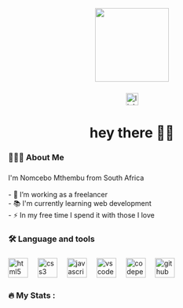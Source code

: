 <div align="center">
  <img height="150" src="https://s3.amazonaws.com/shecodesio-production/uploads/files/000/113/123/original/REA_4760_%281%29.jpg?1706727948"  />
</div>

###

<div align="center">
  <a href="https://www.linkedin.com/in/nomcebo-mthembu-3708b7207/" target="_blank">
    <img src="https://img.shields.io/static/v1?message=LinkedIn&logo=linkedin&label=&color=0077B5&logoColor=white&labelColor=&style=for-the-badge" height="25" alt="linkedin logo"  />
  </a>
</div>

###

<h1 align="center">hey there 👋🏾</h1>

###

<h3 align="left">👩🏾‍💻  About Me</h3>

###

<p align="left">I'm Nomcebo Mthembu from South Africa<br><br>- 🔭 I’m working as a freelancer<br>- 📚 I'm currently learning web development<br>- ⚡ In my free time I spend it with those I love</p>

###

<h3 align="left">🛠 Language and tools</h3>

###

<div align="left">
  <img src="https://cdn.jsdelivr.net/gh/devicons/devicon/icons/html5/html5-original.svg" height="40" alt="html5 logo"  />
  <img width="12" />
  <img src="https://cdn.jsdelivr.net/gh/devicons/devicon/icons/css3/css3-original.svg" height="40" alt="css3 logo"  />
  <img width="12" />
  <img src="https://cdn.jsdelivr.net/gh/devicons/devicon/icons/javascript/javascript-original.svg" height="40" alt="javascript logo"  />
  <img width="12" />
  <img src="https://cdn.jsdelivr.net/gh/devicons/devicon/icons/vscode/vscode-original.svg" height="40" alt="vscode logo"  />
  <img width="12" />
  <img src="https://cdn.jsdelivr.net/gh/devicons/devicon/icons/codepen/codepen-plain.svg" height="40" alt="codepen logo"  />
  <img width="12" />
  <img src="https://cdn.jsdelivr.net/gh/devicons/devicon/icons/github/github-original.svg" height="40" alt="github logo"  />
</div>

###

<h3 align="left">🔥   My Stats :</h3>

###
